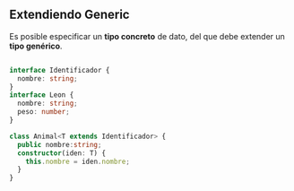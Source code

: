 ## Extendiendo Generic

Es posible especificar un **tipo concreto** de dato, del que debe extender un **tipo genérico**.

```typescript

interface Identificador {
  nombre: string;
}
interface Leon {
  nombre: string;
  peso: number;
}

class Animal<T extends Identificador> {
  public nombre:string;
  constructor(iden: T) {
    this.nombre = iden.nombre;
  }
}

```
